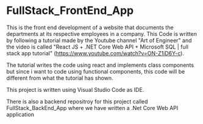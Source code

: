 # FullStack_FrontEnd_App
This is the front end development of a website that documents the departments at its respective employees in a company. 
This Code is written by following a tutorial made by the Youtube channel "Art of Engineer" 
and the video is called "React JS + .NET Core Web API + Microsoft SQL | full stack app tutorial" (https://www.youtube.com/watch?v=ON-Z1iD6Y-c).

The tutorial writes the code using react and implements class components but since i want to code using functional components, this code will be different 
from what the tutorial has shown. 

This project is written using Visual Studio Code as IDE. 

There is also a backend repositroy for this project called FullStack_BackEnd_App where we have written a .Net Core Web API application

